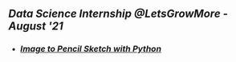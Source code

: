 ## _Data Science  Internship @LetsGrowMore - August '21_
* ### _[Image to Pencil Sketch with Python](https://github.com/sansuthi/LGMVIP-Data-Science/tree/main/TASK%20%234)_

